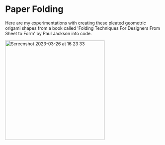 # Paper Folding
Here are my experimentations with creating these pleated geometric origami shapes from a book called 'Folding Techniques For Designers From Sheet to Form' by Paul Jackson into code.

<img width="320" alt="Screenshot 2023-03-26 at 16 23 33" src="https://user-images.githubusercontent.com/48961416/227790044-bc56f0ca-de87-4b98-8b16-dc50aff27a30.png">
